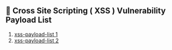 ## 🎯 Cross Site Scripting ( XSS ) Vulnerability Payload List

  1. [xss-payload-list 1](https://github.com/payloadbox/xss-payload-list)
  2. [xss-payload-list 2](https://gist.github.com/phra/76518994c908ac836ec5a393f188f89a)
